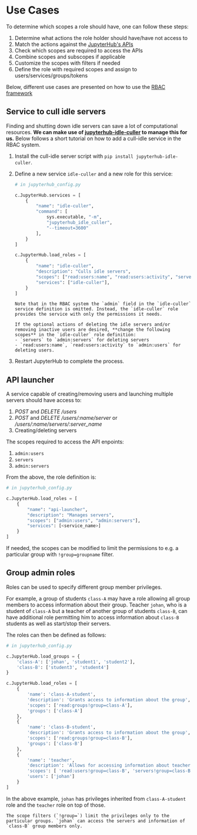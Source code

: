 # Use Cases

To determine which scopes a role should have, one can follow these steps:

1. Determine what actions the role holder should have/have not access to
2. Match the actions against the [JupyterHub's APIs](../reference/rest-api.md)
3. Check which scopes are required to access the APIs
4. Combine scopes and subscopes if applicable
5. Customize the scopes with filters if needed
6. Define the role with required scopes and assign to users/services/groups/tokens

Below, different use cases are presented on how to use the [RBAC framework](./index.md)

## Service to cull idle servers

Finding and shutting down idle servers can save a lot of computational resources.
**We can make use of [jupyterhub-idle-culler](https://github.com/jupyterhub/jupyterhub-idle-culler) to manage this for us.**
Below follows a short tutorial on how to add a cull-idle service in the RBAC system.

1. Install the cull-idle server script with `pip install jupyterhub-idle-culler`.
2. Define a new service `idle-culler` and a new role for this service:

   ```python
   # in jupyterhub_config.py

   c.JupyterHub.services = [
       {
           "name": "idle-culler",
           "command": [
               sys.executable, "-m",
               "jupyterhub_idle_culler",
               "--timeout=3600"
           ],
       }
   ]

   c.JupyterHub.load_roles = [
       {
           "name": "idle-culler",
           "description": "Culls idle servers",
           "scopes": ["read:users:name", "read:users:activity", "servers"],
           "services": ["idle-culler"],
       }
   ]
   ```

   ```{important}
   Note that in the RBAC system the `admin` field in the `idle-culler` service definition is omitted. Instead, the `idle-culler` role provides the service with only the permissions it needs.

   If the optional actions of deleting the idle servers and/or removing inactive users are desired, **change the following scopes** in the `idle-culler` role definition:
   - `servers` to `admin:servers` for deleting servers
   - `read:users:name`, `read:users:activity` to `admin:users` for deleting users.
   ```

3. Restart JupyterHub to complete the process.

## API launcher

A service capable of creating/removing users and launching multiple servers should have access to:

1. _POST_ and _DELETE /users_
2. _POST_ and _DELETE /users/:name/server_ or _/users/:name/servers/:server_name_
3. Creating/deleting servers

The scopes required to access the API enpoints:

1. `admin:users`
2. `servers`
3. `admin:servers`

From the above, the role definition is:

```python
# in jupyterhub_config.py

c.JupyterHub.load_roles = [
    {
        "name": "api-launcher",
        "description": "Manages servers",
        "scopes": ["admin:users", "admin:servers"],
        "services": [<service_name>]
    }
]
```

If needed, the scopes can be modified to limit the permissions to e.g. a particular group with `!group=groupname` filter.

## Group admin roles

Roles can be used to specify different group member privileges.

For example, a group of students `class-A` may have a role allowing all group members to access information about their group. Teacher `johan`, who is a student of `class-A` but a teacher of another group of students `class-B`, can have additional role permitting him to access information about `class-B` students as well as start/stop their servers.

The roles can then be defined as follows:

```python
# in jupyterhub_config.py

c.JupyterHub.load_groups = {
    'class-A': ['johan', 'student1', 'student2'],
    'class-B': ['student3', 'student4']
}

c.JupyterHub.load_roles = [
    {
        'name': 'class-A-student',
        'description': 'Grants access to information about the group',
        'scopes': ['read:groups!group=class-A'],
        'groups': ['class-A']
    },
    {
        'name': 'class-B-student',
        'description': 'Grants access to information about the group',
        'scopes': ['read:groups!group=class-B'],
        'groups': ['class-B']
    },
    {
        'name': 'teacher',
        'description': 'Allows for accessing information about teacher group members and starting/stopping their servers',
        'scopes': [ 'read:users!group=class-B', 'servers!group=class-B'],
        'users': ['johan']
    }
]
```

In the above example, `johan` has privileges inherited from `class-A-student` role and the `teacher` role on top of those.

```{note}
The scope filters (`!group=`) limit the privileges only to the particular groups. `johan` can access the servers and information of `class-B` group members only.
```
